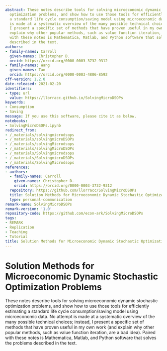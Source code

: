 ```yaml
---
abstract: These notes describe tools for solving microeconomic dynamic stochastic
  optimization problems, and show how to use those tools for efficiently estimating
  a standard life cycle consumption/saving model using microeconomic data.  No attempt
  is made at a systematic overview of the many possible technical choices; instead,
  I present a specific set of methods that have proven useful in my own work (and
  explain why other popular methods, such as value function iteration, are a bad idea).  Paired
  with these notes is Mathematica, Matlab, and Python software that solves the problems
  described in the text.
authors:
- family-names: Carroll
  given-names: Christopher D.
  orcid: https://orcid.org/0000-0003-3732-9312
- family-names: Wang
  given-names: Tao
  orcid: https://orcid.org/0000-0003-4806-8592
cff-version: 1.2.0
date-released: 2021-02-20
identifiers:
- type: url
  value: https://llorracc.github.io/SolvingMicroDSOPs
keywords:
- Consumption
- Saving
message: If you use this software, please cite it as below.
notebooks:
- SolvingMicroDSOPs.ipynb
redirect_from:
- /_materials/solvingmicrodsops
- /_materials/solvingmicroDSOPs
- /_materials/solvingMicrodsops
- /_materials/solvingMicroDSOPs
- /_materials/Solvingmicrodsops
- /_materials/SolvingmicroDSOPs
- /_materials/SolvingMicrodsops
references:
- authors:
  - family-names: Carroll
    given-names: Christopher D.
    orcid: https://orcid.org/0000-0003-3732-9312
  repository: https://github.com/llorracc/SolvingMicroDSOPs
  title: Solution Methods for Microeconomic Dynamic Stochastic Optimization Problems
  type: personal-communication
remark-name: SolvingMicroDSOPs
remark-version: '1.0'
repository-code: https://github.com/econ-ark/SolvingMicroDSOPs
tags:
- REMARK
- Replication
- Teaching
- Tutorial
title: Solution Methods for Microeconomic Dynamic Stochastic Optimization Problems
---
```


# Solution Methods for Microeconomic Dynamic Stochastic Optimization Problems

These notes describe tools for solving microeconomic dynamic stochastic optimization problems, and show how to use those tools for efficiently estimating a standard life cycle consumption/saving model using microeconomic data.  No attempt is made at a systematic overview of the many possible technical choices; instead, I present a specific set of methods that have proven useful in my own work (and explain why other popular methods, such as value function iteration, are a bad idea).  Paired with these notes is Mathematica, Matlab, and Python software that solves the problems described in the text.

